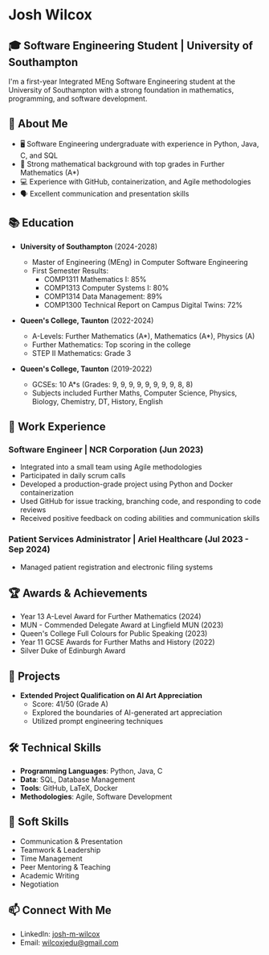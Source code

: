 # Josh Wilcox

## 🎓 Software Engineering Student | University of Southampton

I'm a first-year Integrated MEng Software Engineering student at the University of Southampton with a strong foundation in mathematics, programming, and software development.

## 🧠 About Me

- 🖥️ Software Engineering undergraduate with experience in Python, Java, C, and SQL
- 🧮 Strong mathematical background with top grades in Further Mathematics (A*)
- 💻 Experience with GitHub, containerization, and Agile methodologies
- 🗣️ Excellent communication and presentation skills

## 📚 Education

- **University of Southampton** (2024-2028)
  - Master of Engineering (MEng) in Computer Software Engineering
  - First Semester Results:
    - COMP1311 Mathematics I: 85%
    - COMP1313 Computer Systems I: 80%
    - COMP1314 Data Management: 89%
    - COMP1300 Technical Report on Campus Digital Twins: 72%

- **Queen's College, Taunton** (2022-2024)
  - A-Levels: Further Mathematics (A*), Mathematics (A*), Physics (A)
  - Further Mathematics: Top scoring in the college
  - STEP II Mathematics: Grade 3

- **Queen's College, Taunton** (2019-2022)
  - GCSEs: 10 A*s (Grades: 9, 9, 9, 9, 9, 9, 9, 9, 8, 8)
  - Subjects included Further Maths, Computer Science, Physics, Biology, Chemistry, DT, History, English

## 💼 Work Experience

### Software Engineer | NCR Corporation (Jun 2023)
- Integrated into a small team using Agile methodologies
- Participated in daily scrum calls
- Developed a production-grade project using Python and Docker containerization
- Used GitHub for issue tracking, branching code, and responding to code reviews
- Received positive feedback on coding abilities and communication skills

### Patient Services Administrator | Ariel Healthcare (Jul 2023 - Sep 2024)
- Managed patient registration and electronic filing systems

## 🏆 Awards & Achievements

- Year 13 A-Level Award for Further Mathematics (2024)
- MUN - Commended Delegate Award at Lingfield MUN (2023)
- Queen's College Full Colours for Public Speaking (2023)
- Year 11 GCSE Awards for Further Maths and History (2022)
- Silver Duke of Edinburgh Award

## 🧩 Projects

- **Extended Project Qualification on AI Art Appreciation**
  - Score: 41/50 (Grade A)
  - Explored the boundaries of AI-generated art appreciation
  - Utilized prompt engineering techniques

## 🛠️ Technical Skills

- **Programming Languages**: Python, Java, C
- **Data**: SQL, Database Management
- **Tools**: GitHub, LaTeX, Docker
- **Methodologies**: Agile, Software Development

## 🤝 Soft Skills

- Communication & Presentation
- Teamwork & Leadership
- Time Management
- Peer Mentoring & Teaching
- Academic Writing
- Negotiation

## 📫 Connect With Me

- LinkedIn: [josh-m-wilcox](https://www.linkedin.com/in/josh-m-wilcox/)
- Email: wilcoxjedu@gmail.com
